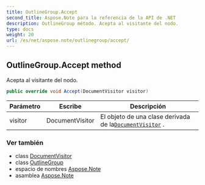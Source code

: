 ```yaml
---
title: OutlineGroup.Accept
second_title: Aspose.Note para la referencia de la API de .NET
description: OutlineGroup método. Acepta al visitante del nodo.
type: docs
weight: 20
url: /es/net/aspose.note/outlinegroup/accept/
---
```

## OutlineGroup.Accept method

Acepta al visitante del nodo.

```csharp
public override void Accept(DocumentVisitor visitor)
```

| Parámetro | Escribe | Descripción |
| --- | --- | --- |
| visitor | DocumentVisitor | El objeto de una clase derivada de la[`DocumentVisitor`](../../documentvisitor/) . |

### Ver también

* class [DocumentVisitor](../../documentvisitor/)
* class [OutlineGroup](../)
* espacio de nombres [Aspose.Note](../../outlinegroup/)
* asamblea [Aspose.Note](../../../)


